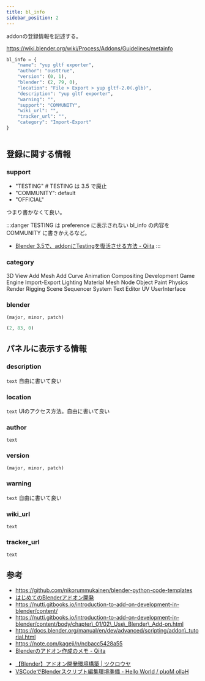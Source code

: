 ```yaml
---
title: bl_info
sidebar_position: 2
---
```


addonの登録情報を記述する。

https://wiki.blender.org/wiki/Process/Addons/Guidelines/metainfo

```py
bl_info = {
    "name": "yup gltf exporter",
    "author": "ousttrue",
    "version": (0, 1),
    "blender": (2, 79, 0),
    "location": "File > Export > yup gltf-2.0(.glb)",
    "description": "yup gltf exporter",
    "warning": "",
    "support": "COMMUNITY",
    "wiki_url": "",
    "tracker_url": "",
    "category": "Import-Export"
}
         
```

## 登録に関する情報

### support

* "TESTING" # TESTING は 3.5 で廃止
* "COMMUNITY": default
* "OFFICIAL"

つまり書かなくて良い。


:::danger TESTING は preference に表示されない
bl_info の内容を COMMUNITY に書きかえるなど。

* [Blender 3.5で、addonにTestingを復活させる方法 - Qiita](https://qiita.com/SaitoTsutomu/items/5872c5e0358394360697)
:::

### category

3D View Add Mesh Add Curve Animation Compositing Development Game Engine Import-Export Lighting Material Mesh Node Object Paint Physics Render Rigging Scene Sequencer System Text Editor UV UserInterface

### blender

`(major, minor, patch)`

```python
(2, 83, 0)
```

## パネルに表示する情報

### description

`text`
自由に書いて良い

### location

`text`
UIのアクセス方法。自由に書いて良い

### author

`text`

### version

`(major, minor, patch)`

### warning

`text`
自由に書いて良い

### wiki\_url

`text`

### tracker\_url

`text`

## 参考

* https://github.com/nikorummukainen/blender-python-code-templates
* [はじめてのBlenderアドオン開発](https://www.gitbook.com/book/nutti/introduction-to-add-on-development-in-blender/details)
* https://nutti.gitbooks.io/introduction-to-add-on-development-in-blender/content/
* https://nutti.gitbooks.io/introduction-to-add-on-development-in-blender/content/body/chapter\_01/02\_Use\_Blender\_Add-on.html
* https://docs.blender.org/manual/en/dev/advanced/scripting/addon\_tutorial.html
* https://note.com/kageji/n/ncbacc5428a55
* [Blenderのアドオン作成のメモ - Qiita](https://qiita.com/SaitoTsutomu/items/6b8e6e734c99be6eeb5e)

- [【Blender】アドオン開発環境構築 | ツクロウヤ](https://www.omusubi-tech.com/?p=422)
- [VSCodeでBlenderスクリプト編集環境準備 - Hello World / plɹoM ollǝH](https://dungeonneko.hatenablog.com/entry/2021/04/05/002319)
